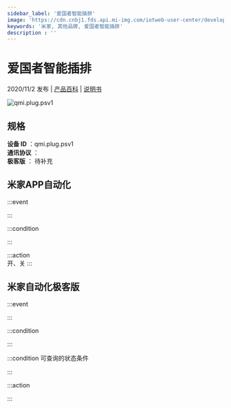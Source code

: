 ```yaml
---
sidebar_label: '爱国者智能插排'
image: 'https://cdn.cnbj1.fds.api.mi-img.com/iotweb-user-center/developer_1679048938449nztWpLFn.png?GalaxyAccessKeyId=AKVGLQWBOVIRQ3XLEW&Expires=9223372036854775807&Signature=HMXlUzPoN/Y+6rwyeBLIoGooiq4='
keywords: '米家, 其他品牌, 爱国者智能插排'
description : ''
---
```

# 爱国者智能插排

2020/11/2 发布 | [产品百科](https://home.mi.com/webapp/content/baike/product/index.html?model=qmi.plug.psv1/) | [说明书](https://home.mi.com/views/introduction.html?model=qmi.plug.psv1&region=cn)

![qmi.plug.psv1](https://cdn.cnbj1.fds.api.mi-img.com/iotweb-user-center/developer_1679048938449nztWpLFn.png?GalaxyAccessKeyId=AKVGLQWBOVIRQ3XLEW&Expires=9223372036854775807&Signature=HMXlUzPoN/Y+6rwyeBLIoGooiq4=)

## 规格  
> 
**设备 ID** ：qmi.plug.psv1  
**通讯协议** ：  
**极客版**  ： 待补充 


## 米家APP自动化  

:::event  

:::

:::condition  

:::

:::action   
开、关
:::

## 米家自动化极客版  

:::event  

:::

:::condition  

:::

:::condition 可查询的状态条件  

:::

:::action  

:::

        
